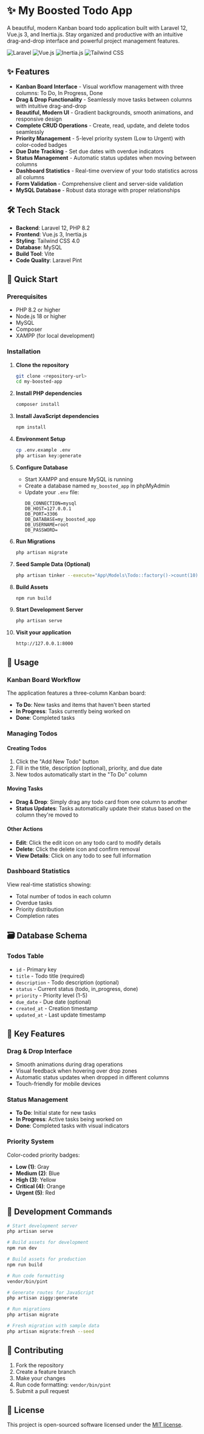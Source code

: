 # ✨ My Boosted Todo App

A beautiful, modern Kanban board todo application built with Laravel 12, Vue.js 3, and Inertia.js. Stay organized and productive with an intuitive drag-and-drop interface and powerful project management features.

![Laravel](https://img.shields.io/badge/Laravel-12.x-red.svg)
![Vue.js](https://img.shields.io/badge/Vue.js-3.x-green.svg)
![Inertia.js](https://img.shields.io/badge/Inertia.js-2.x-purple.svg)
![Tailwind CSS](https://img.shields.io/badge/Tailwind_CSS-4.x-blue.svg)

## ✨ Features

- **Kanban Board Interface** - Visual workflow management with three columns: To Do, In Progress, Done
- **Drag & Drop Functionality** - Seamlessly move tasks between columns with intuitive drag-and-drop
- **Beautiful, Modern UI** - Gradient backgrounds, smooth animations, and responsive design
- **Complete CRUD Operations** - Create, read, update, and delete todos seamlessly
- **Priority Management** - 5-level priority system (Low to Urgent) with color-coded badges
- **Due Date Tracking** - Set due dates with overdue indicators
- **Status Management** - Automatic status updates when moving between columns
- **Dashboard Statistics** - Real-time overview of your todo statistics across all columns
- **Form Validation** - Comprehensive client and server-side validation
- **MySQL Database** - Robust data storage with proper relationships

## 🛠️ Tech Stack

- **Backend**: Laravel 12, PHP 8.2
- **Frontend**: Vue.js 3, Inertia.js
- **Styling**: Tailwind CSS 4.0
- **Database**: MySQL
- **Build Tool**: Vite
- **Code Quality**: Laravel Pint

## 🚀 Quick Start

### Prerequisites

- PHP 8.2 or higher
- Node.js 18 or higher
- MySQL
- Composer
- XAMPP (for local development)

### Installation

1. **Clone the repository**
   ```bash
   git clone <repository-url>
   cd my-boosted-app
   ```

2. **Install PHP dependencies**
   ```bash
   composer install
   ```

3. **Install JavaScript dependencies**
   ```bash
   npm install
   ```

4. **Environment Setup**
   ```bash
   cp .env.example .env
   php artisan key:generate
   ```

5. **Configure Database**
   - Start XAMPP and ensure MySQL is running
   - Create a database named `my_boosted_app` in phpMyAdmin
   - Update your `.env` file:
     ```env
     DB_CONNECTION=mysql
     DB_HOST=127.0.0.1
     DB_PORT=3306
     DB_DATABASE=my_boosted_app
     DB_USERNAME=root
     DB_PASSWORD=
     ```

6. **Run Migrations**
   ```bash
   php artisan migrate
   ```

7. **Seed Sample Data (Optional)**
   ```bash
   php artisan tinker --execute="App\Models\Todo::factory()->count(10)->create();"
   ```

8. **Build Assets**
   ```bash
   npm run build
   ```

9. **Start Development Server**
   ```bash
   php artisan serve
   ```

10. **Visit your application**
    ```
    http://127.0.0.1:8000
    ```

## 🎯 Usage

### Kanban Board Workflow

The application features a three-column Kanban board:
- **To Do**: New tasks and items that haven't been started
- **In Progress**: Tasks currently being worked on
- **Done**: Completed tasks

### Managing Todos

#### Creating Todos
1. Click the "Add New Todo" button
2. Fill in the title, description (optional), priority, and due date
3. New todos automatically start in the "To Do" column

#### Moving Tasks
- **Drag & Drop**: Simply drag any todo card from one column to another
- **Status Updates**: Tasks automatically update their status based on the column they're moved to

#### Other Actions
- **Edit**: Click the edit icon on any todo card to modify details
- **Delete**: Click the delete icon and confirm removal
- **View Details**: Click on any todo to see full information

### Dashboard Statistics
View real-time statistics showing:
- Total number of todos in each column
- Overdue tasks
- Priority distribution
- Completion rates

## 🗃️ Database Schema

### Todos Table
- `id` - Primary key
- `title` - Todo title (required)
- `description` - Todo description (optional)
- `status` - Current status (todo, in_progress, done)
- `priority` - Priority level (1-5)
- `due_date` - Due date (optional)
- `created_at` - Creation timestamp
- `updated_at` - Last update timestamp

## 🎨 Key Features

### Drag & Drop Interface
- Smooth animations during drag operations
- Visual feedback when hovering over drop zones
- Automatic status updates when dropped in different columns
- Touch-friendly for mobile devices

### Status Management
- **To Do**: Initial state for new tasks
- **In Progress**: Active tasks being worked on
- **Done**: Completed tasks with visual indicators

### Priority System
Color-coded priority badges:
- **Low (1)**: Gray
- **Medium (2)**: Blue  
- **High (3)**: Yellow
- **Critical (4)**: Orange
- **Urgent (5)**: Red

## 🔧 Development Commands

```bash
# Start development server
php artisan serve

# Build assets for development
npm run dev

# Build assets for production
npm run build

# Run code formatting
vendor/bin/pint

# Generate routes for JavaScript
php artisan ziggy:generate

# Run migrations
php artisan migrate

# Fresh migration with sample data
php artisan migrate:fresh --seed
```

## 🤝 Contributing

1. Fork the repository
2. Create a feature branch
3. Make your changes
4. Run code formatting: `vendor/bin/pint`
5. Submit a pull request

## 📄 License

This project is open-sourced software licensed under the [MIT license](https://opensource.org/licenses/MIT).